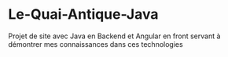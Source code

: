 # Le-Quai-Antique-Java

Projet de site avec Java en Backend et Angular en front servant à démontrer mes connaissances dans ces technologies
